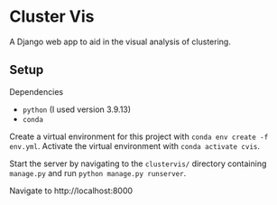 # Cluster Vis

A Django web app to aid in the visual analysis of clustering.

## Setup
Dependencies
- `python` (I used version 3.9.13)
- `conda`

Create a virtual environment for this project with `conda env create -f env.yml`.
Activate the virtual environment with `conda activate cvis`.

Start the server by navigating to the `clustervis/` directory containing `manage.py` and 
run `python manage.py runserver`.

Navigate to http://localhost:8000